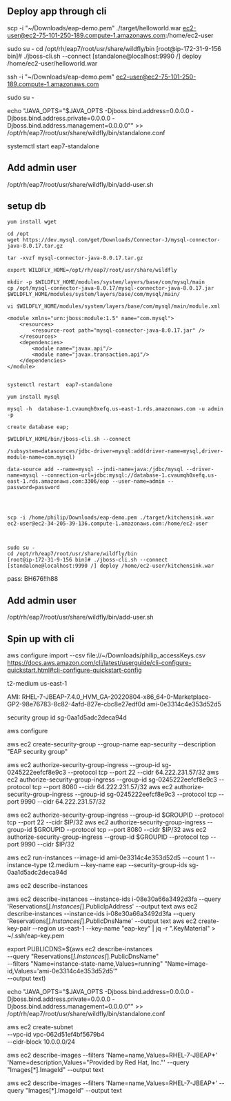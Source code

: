 ## Deploy app through cli
scp -i "~/Downloads/eap-demo.pem" ./target/helloworld.war  ec2-user@ec2-75-101-250-189.compute-1.amazonaws.com:/home/ec2-user

sudo su -
cd /opt/rh/eap7/root/usr/share/wildfly/bin
[root@ip-172-31-9-156 bin]# ./jboss-cli.sh --connect
[standalone@localhost:9990 /] deploy /home/ec2-user/helloworld.war





ssh -i "~/Downloads/eap-demo.pem" ec2-user@ec2-75-101-250-189.compute-1.amazonaws.com

sudo su -

echo "JAVA_OPTS=\"$JAVA_OPTS -Djboss.bind.address=0.0.0.0 -Djboss.bind.address.private=0.0.0.0 -Djboss.bind.address.management=0.0.0.0\"" >> /opt/rh/eap7/root/usr/share/wildfly/bin/standalone.conf


systemctl start  eap7-standalone

## Add admin user


/opt/rh/eap7/root/usr/share/wildfly/bin/add-user.sh



## setup db

```
yum install wget

cd /opt
wget https://dev.mysql.com/get/Downloads/Connector-J/mysql-connector-java-8.0.17.tar.gz

tar -xvzf mysql-connector-java-8.0.17.tar.gz

export WILDFLY_HOME=/opt/rh/eap7/root/usr/share/wildfly 

mkdir -p $WILDFLY_HOME/modules/system/layers/base/com/mysql/main
cp /opt/mysql-connector-java-8.0.17/mysql-connector-java-8.0.17.jar $WILDFLY_HOME/modules/system/layers/base/com/mysql/main/

vi $WILDFLY_HOME/modules/system/layers/base/com/mysql/main/module.xml

```

```
<module xmlns="urn:jboss:module:1.5" name="com.mysql">
    <resources>
        <resource-root path="mysql-connector-java-8.0.17.jar" />
    </resources>
    <dependencies>
        <module name="javax.api"/>
        <module name="javax.transaction.api"/>
    </dependencies>
</module>
```

```

systemctl restart  eap7-standalone

yum install mysql

mysql -h  database-1.cvaumqh0xefq.us-east-1.rds.amazonaws.com -u admin -p

create database eap;

$WILDFLY_HOME/bin/jboss-cli.sh --connect

/subsystem=datasources/jdbc-driver=mysql:add(driver-name=mysql,driver-module-name=com.mysql)

data-source add --name=mysql --jndi-name=java:/jdbc/mysql --driver-name=mysql --connection-url=jdbc:mysql://database-1.cvaumqh0xefq.us-east-1.rds.amazonaws.com:3306/eap --user-name=admin --password=password



```

```

scp -i /home/philip/Downloads/eap-demo.pem ./target/kitchensink.war  ec2-user@ec2-34-205-39-136.compute-1.amazonaws.com:/home/ec2-user



sudo su -
cd /opt/rh/eap7/root/usr/share/wildfly/bin
[root@ip-172-31-9-156 bin]# ./jboss-cli.sh --connect
[standalone@localhost:9990 /] deploy /home/ec2-user/kitchensink.war

```

pass: BH676!!h88



## Add admin user
/opt/rh/eap7/root/usr/share/wildfly/bin/add-user.sh

## Spin up with cli
aws configure import --csv file://~/Downloads/philip_accessKeys.csv 
https://docs.aws.amazon.com/cli/latest/userguide/cli-configure-quickstart.html#cli-configure-quickstart-config

t2-medium
us-east-1

AMI: RHEL-7-JBEAP-7.4.0_HVM_GA-20220804-x86_64-0-Marketplace-GP2-98e76783-8c82-4afd-827e-cbc8e27edf0d
ami-0e3314c4e353d52d5

security group id sg-0aa1d5adc2deca94d


aws configure

aws ec2 create-security-group --group-name eap-security --description "EAP security group"

aws ec2 authorize-security-group-ingress --group-id sg-0245222eefcf8e9c3 --protocol tcp --port 22 --cidr 64.222.231.57/32
aws ec2 authorize-security-group-ingress --group-id sg-0245222eefcf8e9c3 --protocol tcp --port 8080 --cidr 64.222.231.57/32
aws ec2 authorize-security-group-ingress --group-id sg-0245222eefcf8e9c3 --protocol tcp --port 9990 --cidr 64.222.231.57/32

aws ec2 authorize-security-group-ingress --group-id $GROUPID --protocol tcp --port 22 --cidr $IP/32
aws ec2 authorize-security-group-ingress --group-id $GROUPID --protocol tcp --port 8080 --cidr $IP/32
aws ec2 authorize-security-group-ingress --group-id $GROUPID --protocol tcp --port 9990 --cidr $IP/32


aws ec2 run-instances --image-id ami-0e3314c4e353d52d5 --count 1 --instance-type t2.medium --key-name eap --security-group-ids sg-0aa1d5adc2deca94d

aws ec2 describe-instances

aws ec2 describe-instances --instance-ids i-08e30a66a3492d3fa --query 'Reservations[*].Instances[*].PublicIpAddress' --output text
aws ec2 describe-instances --instance-ids i-08e30a66a3492d3fa --query 'Reservations[*].Instances[*].PublicDnsName' --output text
aws ec2 create-key-pair --region us-east-1 --key-name "eap-key" | jq -r ".KeyMaterial" > ~/.ssh/eap-key.pem

export PUBLICDNS=$(aws ec2 describe-instances \
--query "Reservations[*].Instances[*].PublicDnsName"  \
--filters "Name=instance-state-name,Values=running" "Name=image-id,Values='ami-0e3314c4e353d52d5'" \
--output text)

echo "JAVA_OPTS=\"$JAVA_OPTS -Djboss.bind.address=0.0.0.0 -Djboss.bind.address.private=0.0.0.0 -Djboss.bind.address.management=0.0.0.0\"" >> /opt/rh/eap7/root/usr/share/wildfly/bin/standalone.conf


aws ec2 create-subnet \
    --vpc-id vpc-062d51ef4bf5679b4 \
    --cidr-block 10.0.0.0/24 



aws ec2 describe-images --filters 'Name=name,Values=RHEL-7-JBEAP*' 'Name=description,Values="Provided by Red Hat, Inc."' --query "Images[*].ImageId" --output text

aws ec2 describe-images --filters 'Name=name,Values=RHEL-7-JBEAP*'  --query "Images[*].ImageId" --output text